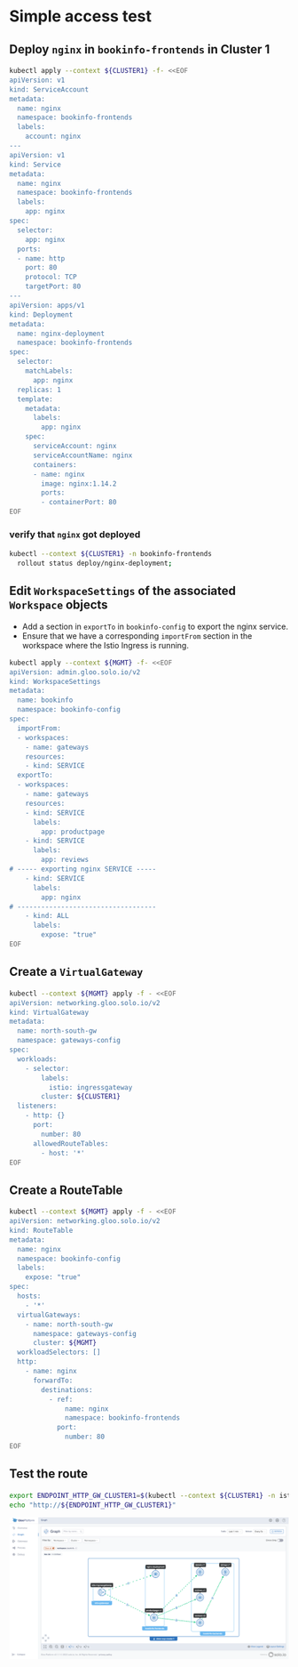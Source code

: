 # Simple access test

## Deploy `nginx` in `bookinfo-frontends` in Cluster 1

```bash
kubectl apply --context ${CLUSTER1} -f- <<EOF
apiVersion: v1
kind: ServiceAccount
metadata:
  name: nginx
  namespace: bookinfo-frontends
  labels:
    account: nginx
---
apiVersion: v1
kind: Service
metadata:
  name: nginx
  namespace: bookinfo-frontends
  labels:
    app: nginx
spec:
  selector:
    app: nginx
  ports:
  - name: http
    port: 80
    protocol: TCP
    targetPort: 80
---
apiVersion: apps/v1
kind: Deployment
metadata:
  name: nginx-deployment
  namespace: bookinfo-frontends
spec:
  selector:
    matchLabels:
      app: nginx
  replicas: 1
  template:
    metadata:
      labels:
        app: nginx
    spec:
      serviceAccount: nginx
      serviceAccountName: nginx
      containers:
      - name: nginx
        image: nginx:1.14.2
        ports:
        - containerPort: 80
EOF
```

### verify that `nginx` got deployed

```bash
kubectl --context ${CLUSTER1} -n bookinfo-frontends
  rollout status deploy/nginx-deployment;
```

## Edit `WorkspaceSettings` of the associated `Workspace` objects

- Add a section in `exportTo` in `bookinfo-config` to export the nginx service.
- Ensure that we have a corresponding `importFrom` section in the workspace where the Istio Ingress is running.

```bash
kubectl apply --context ${MGMT} -f- <<EOF
apiVersion: admin.gloo.solo.io/v2
kind: WorkspaceSettings
metadata:
  name: bookinfo
  namespace: bookinfo-config
spec:
  importFrom:
  - workspaces:
    - name: gateways
    resources:
    - kind: SERVICE
  exportTo:
  - workspaces:
    - name: gateways
    resources:
    - kind: SERVICE
      labels:
        app: productpage
    - kind: SERVICE
      labels:
        app: reviews
# ----- exporting nginx SERVICE -----
    - kind: SERVICE
      labels:
        app: nginx
# -----------------------------------
    - kind: ALL
      labels:
        expose: "true"
EOF
```

## Create a `VirtualGateway`

```bash
kubectl --context ${MGMT} apply -f - <<EOF
apiVersion: networking.gloo.solo.io/v2
kind: VirtualGateway
metadata:
  name: north-south-gw
  namespace: gateways-config
spec:
  workloads:
    - selector:
        labels:
          istio: ingressgateway
        cluster: ${CLUSTER1}
  listeners: 
    - http: {}
      port:
        number: 80
      allowedRouteTables:
        - host: '*'
EOF
```

## Create a RouteTable
```bash
kubectl --context ${MGMT} apply -f - <<EOF
apiVersion: networking.gloo.solo.io/v2
kind: RouteTable
metadata:
  name: nginx
  namespace: bookinfo-config
  labels:
    expose: "true"
spec:
  hosts:
    - '*'
  virtualGateways:
    - name: north-south-gw
      namespace: gateways-config
      cluster: ${MGMT}
  workloadSelectors: []
  http:
    - name: nginx
      forwardTo:
        destinations:
          - ref:
              name: nginx
              namespace: bookinfo-frontends
            port:
              number: 80
EOF
```

## Test the route
```bash
export ENDPOINT_HTTP_GW_CLUSTER1=$(kubectl --context ${CLUSTER1} -n istio-gateways get svc istio-ingressgateway -o jsonpath='{.status.loadBalancer.ingress[0].*}'):80
echo "http://${ENDPOINT_HTTP_GW_CLUSTER1}"
```
![Graph](images/simple-app-access-via-ingress.png)
